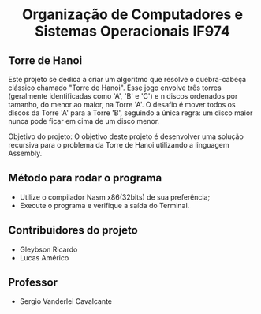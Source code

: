 <h1 align="center"> Organização de Computadores e Sistemas Operacionais IF974 </h1>

## Torre de Hanoi
Este projeto se dedica a criar um algoritmo que resolve o quebra-cabeça clássico chamado "Torre de Hanoi". Esse jogo envolve três torres (geralmente identificadas como 'A', 'B' e 'C') e n discos ordenados por tamanho, do menor ao maior, na Torre 'A'. O desafio é mover todos os discos da Torre 'A' para a Torre 'B', seguindo a única regra: um disco maior nunca pode ficar em cima de um disco menor.

Objetivo do projeto:
O objetivo deste projeto é desenvolver uma solução recursiva para o problema da Torre de Hanoi utilizando a linguagem Assembly.
## Método para rodar o programa
- Utilize o compilador Nasm x86(32bits) de sua preferência;
- Execute o programa e verifique a saída do Terminal.

## Contribuidores do projeto
 - Gleybson Ricardo
 - Lucas Américo

## Professor 
 - Sergio Vanderlei Cavalcante
